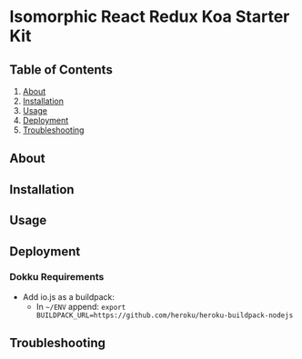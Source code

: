 Isomorphic React Redux Koa Starter Kit
======================================

Table of Contents
-----------------
1. [About](#about)
1. [Installation](#installation)
1. [Usage](#usage)
1. [Deployment](#deployment)
1. [Troubleshooting](#troubleshooting)

About
-----

Installation
------------

Usage
-----

Deployment
----------

### Dokku Requirements
  * Add io.js as a buildpack:
    - In `~/ENV` append: `export BUILDPACK_URL=https://github.com/heroku/heroku-buildpack-nodejs`


Troubleshooting
---------------
